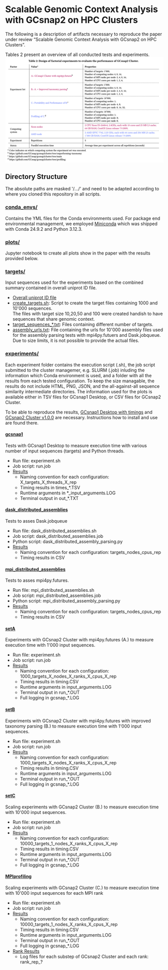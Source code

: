 # Scalable Genomic Context Analysis with GCsnap2 on HPC Clusters

The following is a description of artifacts necessary to reproduce the paper under review “Scalable Genomic Context Analysis with GCsnap2 on HPC Clusters”.

Tables 2 present an overview of all conducted tests and experiments.
![Project Overview](./tables/Table2.png)

## Directory Structure
The absolute paths are masked '/.../' and need to be adapted according to where you cloned this repository in all scripts.

### [conda_envs/](./conda_envs/)  
Contains the YML files for the Conda environments used. For package end environmental management, we employed [Miniconda](https://docs.anaconda.com/miniconda/) which was shipped with Conda 24.9.2 and Python 3.12.3.
### [plots/](./plots/)
Jupyter notebook to create all plots show in the paper with the results provided below.
### [targets/](./targets/)
Input sequences used for the experiments based on the combined summary contained in overall uniprot ID file.
- [Overall uniprot ID file](./targets/dark_galaxies_gcsnap_done_uniprot_ids_update.txt)
- [create_targets.sh](./targets/create_targets.sh): Script to create the target files containing 1000 and 10'000 sequences.  
The files with target size 10,20,50 and 100 were created handish to have sequences that share genomic context.
- [target_sequences_*.txt](./targets/): Files containing different number of targets.  
- [assembly_urls.txt](./targets/assembly_urls.txt): File containing the urls for 10'000 assembly files used for the assembly parsing tests with mpi4py.futuers and Dask.jobqueue. Due to size limits, it is not possible to provide the actual files.
### [experiments/](./experiments/)  

Each experiment folder contains the execution script (.sh), the job script submitted to the cluster managemer, e.g. SLURM (.job) inluding the information which Conda environment is used, and a folder with all the results from each tested configuration. To keep the size managable, the results do not include HTML, PNG, JSON, and the all-against-all sequence similarity intermediate directories.
The information used for the plots is available either in TSV files for GCsnap1 Desktop, or CSV files for GCsnap2 Cluster.

To be able to reproduce the results, [GCsnap1 Desktop with timings](https://github.com/RetoKrummenacher/GCsnap/tree/timing) and [GCsnap2 Cluster v1.0.0](https://github.com/GCsnap/gcsnap2cluster) are necessary. Instructions how to install and use are found there.

#### [gcsnap1](./experiments/gcsnap1/)
Tests with GCsnap1 Desktop to measure execution time with various number of input sequences (targets) and Python threads.
- Run file: experiment.sh
- Job script: run.job
- [Results](./experiments/gcsnap1/results/)
    - Naming convention for each configuration: X_targets_X_threads_X_rep  
    - Timing results in times_*.TSV 
    - Runtime arguments in *_input_arguments.LOG
    - Terminal output in out_*.TXT
#### [dask_distributed_assemblies](./experiments/dask_distributed_assemblies/)
Tests to asses Dask.jobqueue
- Run file: dask_distributed_assemblies.sh
- Job script: dask_distributed_assemblies.job
- Python script: dask_distributed_assembly_parsing.py
- [Results](./experiments/dask_distributed_assemblies/results/)  
    - Naming convention for each configuration: targets_nodes_cpus_rep 
    - Timing results in CSV
#### [mpi_distributed_assemblies](./experiments/mpi_distributed_assemblies/)
Tests to asses mpi4py.futures.
- Run file: mpi_distributed_assemblies.sh
- Job script: mpi_distributed_assemblies.job
- Python script: mpi_distributed_assembly_parsing.py
- [Results](./experiments/mpi_distributed_assemblies/results/)  
    - Naming convention for each configuration: targets_nodes_cpus_rep 
    - Timing results in CSV
#### [setA](./experiments/setA/)
Experiments with GCsnap2 Cluster with mpi4py.futures (A.) to measure execution time with 1'000 input sequences.
- Run file: experiment.sh
- Job script: run.job
- [Results](./experiments/setA/results/)  
    - Naming convention for each configuration: 1000_targets_X_nodes_X_ranks_X_cpus_X_rep
    - Timing results in timing.CSV 
    - Runtime arguments in input_arguments.LOG
    - Terminal output in run_*.OUT
    - Full logging in gcsnap_*.LOG
#### [setB](./experiments/setB/)
Experiments with GCsnap2 Cluster with mpi4py.futures with improved taxonomy parsing (B.) to measure execution time with 1'000 input sequences.
- Run file: experiment.sh
- Job script: run.job
- [Results](./experiments/setB/results/)  
    - Naming convention for each configuration: 1000_targets_X_nodes_X_ranks_X_cpus_X_rep
    - Timing results in timing.CSV 
    - Runtime arguments in input_arguments.LOG
    - Terminal output in run_*.OUT
    - Full logging in gcsnap_*.LOG
#### [setC](./experiments/setC/)
Scaling experiments with GCsnap2 Cluster (B.) to measure execution time with 10'000 input sequences.
- Run file: experiment.sh
- Job script: run.job
- [Results](./experiments/setC/results/)  
    - Naming convention for each configuration: 10000_targets_1_nodes_X_ranks_X_cpus_X_rep
    - Timing results in timing.CSV 
    - Runtime arguments in input_arguments.LOG
    - Terminal output in run_*.OUT
    - Full logging in gcsnap_*.LOG
#### [MPIprofiling](./experiments/MPIprofiling/)
Scaling experiments with GCsnap2 Cluster (C.) to measure execution time with 10'000 input sequences for each MPI rank
- Run file: experiment.sh
- Job script: run.job
- [Results](./experiments/MPIprofiling/results/)  
    - Naming convention for each configuration: 10000_targets_1_nodes_X_ranks_X_cpus_X_rep
    - Timing results in timing.CSV 
    - Runtime arguments in input_arguments.LOG
    - Terminal output in run_*.OUT
    - Full logging in gcsnap_*.LOG
- [Rank Results](./experiments/MPIprofiling/)  
    - Log files for each substep of GCsnap2 Cluster and each rank: rank_rep_?



